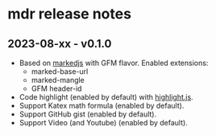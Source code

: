 # mdr release notes

## 2023-08-xx - v0.1.0

- Based on [markedjs](https://marked.js.org/) with GFM flavor. Enabled extensions:
  - marked-base-url
  - marked-mangle
  - GFM header-id
- Code highlight (enabled by default) with [highlight.js](https://highlightjs.org/).
- Support Katex math formula (enabled by default).
- Support GitHub gist (enabled by default).
- Support Video (and Youtube) (enabled by default).
